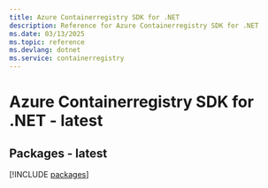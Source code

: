 ```yaml
---
title: Azure Containerregistry SDK for .NET
description: Reference for Azure Containerregistry SDK for .NET
ms.date: 03/13/2025
ms.topic: reference
ms.devlang: dotnet
ms.service: containerregistry
---
```

# Azure Containerregistry SDK for .NET - latest
## Packages - latest
[!INCLUDE [packages](containerregistry-index.md)]